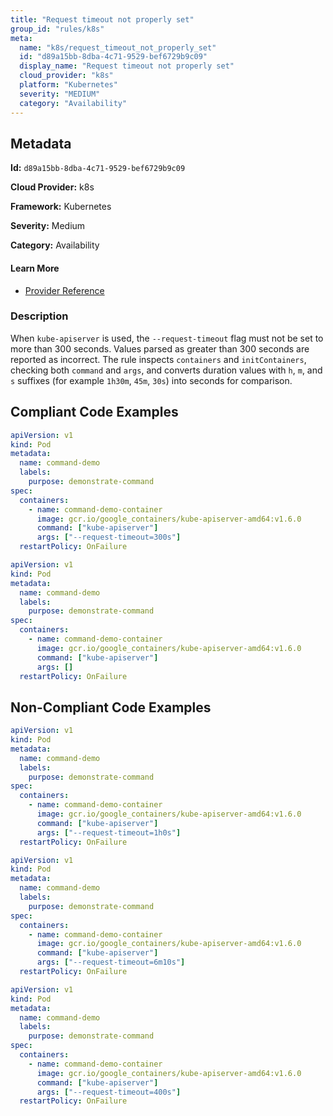 ```yaml
---
title: "Request timeout not properly set"
group_id: "rules/k8s"
meta:
  name: "k8s/request_timeout_not_properly_set"
  id: "d89a15bb-8dba-4c71-9529-bef6729b9c09"
  display_name: "Request timeout not properly set"
  cloud_provider: "k8s"
  platform: "Kubernetes"
  severity: "MEDIUM"
  category: "Availability"
---
```

## Metadata

**Id:** `d89a15bb-8dba-4c71-9529-bef6729b9c09`

**Cloud Provider:** k8s

**Framework:** Kubernetes

**Severity:** Medium

**Category:** Availability

#### Learn More

 - [Provider Reference](https://kubernetes.io/docs/reference/command-line-tools-reference/kube-apiserver/)

### Description

 When `kube-apiserver` is used, the `--request-timeout` flag must not be set to more than 300 seconds. Values parsed as greater than 300 seconds are reported as incorrect.
The rule inspects `containers` and `initContainers`, checking both `command` and `args`, and converts duration values with `h`, `m`, and `s` suffixes (for example `1h30m`, `45m`, `30s`) into seconds for comparison.


## Compliant Code Examples
```yaml
apiVersion: v1
kind: Pod
metadata:
  name: command-demo
  labels:
    purpose: demonstrate-command
spec:
  containers:
    - name: command-demo-container
      image: gcr.io/google_containers/kube-apiserver-amd64:v1.6.0
      command: ["kube-apiserver"]
      args: ["--request-timeout=300s"]
  restartPolicy: OnFailure

```

```yaml
apiVersion: v1
kind: Pod
metadata:
  name: command-demo
  labels:
    purpose: demonstrate-command
spec:
  containers:
    - name: command-demo-container
      image: gcr.io/google_containers/kube-apiserver-amd64:v1.6.0
      command: ["kube-apiserver"]
      args: []
  restartPolicy: OnFailure

```
## Non-Compliant Code Examples
```yaml
apiVersion: v1
kind: Pod
metadata:
  name: command-demo
  labels:
    purpose: demonstrate-command
spec:
  containers:
    - name: command-demo-container
      image: gcr.io/google_containers/kube-apiserver-amd64:v1.6.0
      command: ["kube-apiserver"]
      args: ["--request-timeout=1h0s"]
  restartPolicy: OnFailure

```

```yaml
apiVersion: v1
kind: Pod
metadata:
  name: command-demo
  labels:
    purpose: demonstrate-command
spec:
  containers:
    - name: command-demo-container
      image: gcr.io/google_containers/kube-apiserver-amd64:v1.6.0
      command: ["kube-apiserver"]
      args: ["--request-timeout=6m10s"]
  restartPolicy: OnFailure

```

```yaml
apiVersion: v1
kind: Pod
metadata:
  name: command-demo
  labels:
    purpose: demonstrate-command
spec:
  containers:
    - name: command-demo-container
      image: gcr.io/google_containers/kube-apiserver-amd64:v1.6.0
      command: ["kube-apiserver"]
      args: ["--request-timeout=400s"]
  restartPolicy: OnFailure

```